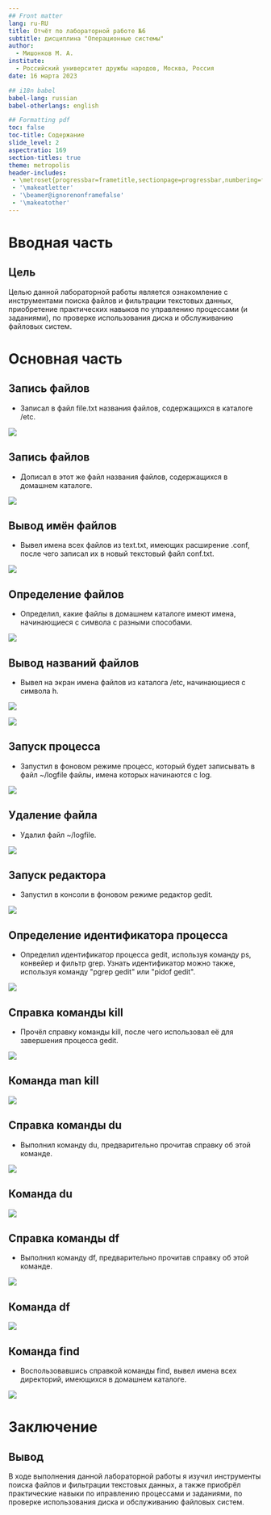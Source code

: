 ```yaml
---
## Front matter
lang: ru-RU
title: Отчёт по лабораторной работе №6
subtitle: дисциплина "Операционные системы"
author:
  - Мишонков М. А.
institute:
  - Российский университет дружбы народов, Москва, Россия
date: 16 марта 2023

## i18n babel
babel-lang: russian
babel-otherlangs: english

## Formatting pdf
toc: false
toc-title: Содержание
slide_level: 2
aspectratio: 169
section-titles: true
theme: metropolis
header-includes:
 - \metroset{progressbar=frametitle,sectionpage=progressbar,numbering=fraction}
 - '\makeatletter'
 - '\beamer@ignorenonframefalse'
 - '\makeatother'
---
```


# Вводная часть

## Цель

Целью данной лабораторной работы является ознакомление с инструментами поиска файлов и фильтрации текстовых данных, приобретение практических навыков по управлению процессами (и заданиями), по проверке использования диска и обслуживанию файловых систем. 

# Основная часть

## Запись файлов

- Записал в файл file.txt названия файлов, содержащихся в каталоге /etc.

![](./image/Рис.1.png)

## Запись файлов

- Дописал в этот же файл названия файлов, содержащихся в домашнем каталоге.

![](./image/Рис.2.png)

## Вывод имён файлов

- Вывел имена всех файлов из text.txt, имеющих расширение .conf, после чего записал их в новый текстовый файл conf.txt.

![](./image/Рис.3.png)

## Определение файлов

- Определил, какие файлы в домашнем каталоге имеют имена, начинающиеся с символа c разными способами.

![](./image/Рис.4.png)

## Вывод названий файлов

- Вывел на экран имена файлов из каталога /etc, начинающиеся с символа h.

![](./image/Рис.5.png)

![](./image/Рис.6.png)

## Запуск процесса

- Запустил в фоновом режиме процесс, который будет записывать в файл ~/logfile файлы, имена которых начинаются с log.

![](./image/Рис.7.png)

## Удаление файла

- Удалил файл ~/logfile.

![](./image/Рис.8.png)

## Запуск редактора

- Запустил в консоли в фоновом режиме редактор gedit.

![](./image/Рис.9.png)

## Определение идентификатора процесса

- Определил идентификатор процесса gedit, используя команду ps, конвейер и фильтр grep. Узнать идентификатор можно также, используя команду "pgrep gedit" или "pidof gedit".

![](./image/Рис.10.png)

## Справка команды kill

- Прочёл справку команды kill, после чего использовал её для завершения процесса gedit.

![](./image/Рис.11.png)

## Команда man kill

![](./image/Рис.12.png)

## Справка команды du

- Выполнил команду du, предварительно прочитав справку об этой команде.

![](./image/Рис.13.png)

## Команда du

![](./image/Рис.14.png)

## Справка команды df

- Выполнил команду df, предварительно прочитав справку об этой команде.

![](./image/Рис.15.png)

## Команда df

![](./image/Рис.16.png)

## Команда find

- Воспользовавшись справкой команды find, вывел имена всех директорий, имеющихся в домашнем каталоге.

![](./image/Рис.17.png)

# Заключение

## Вывод

В ходе выполнения данной лабораторной работы я изучил инструменты поиска файлов и фильтрации текстовых данных, а также приобрёл практические навыки по иправлению процессами и заданиями, по проверке использования диска и обслуживанию файловых систем. 
